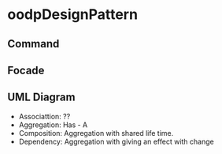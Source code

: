 # oodpDesignPattern
## Command
## Focade


## UML Diagram
* Associattion: ??
* Aggregation: Has - A
* Composition: Aggregation with shared life time.
* Dependency: Aggregation with giving an effect with change